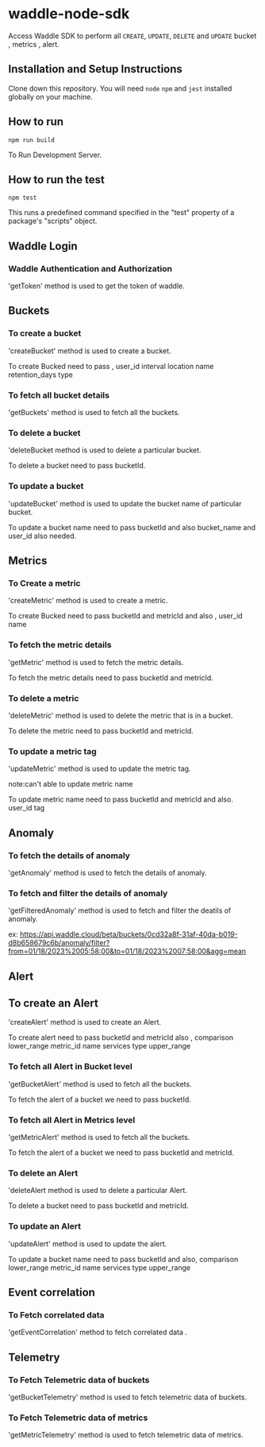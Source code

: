 
# waddle-node-sdk

Access Waddle SDK to perform all `CREATE`, `UPDATE`, `DELETE` and `UPDATE` bucket , metrics , alert.

## Installation and Setup Instructions

Clone down this repository. You will need `node` `npm` and `jest` installed globally on your machine.

## How to run

`npm run build`

To Run Development Server.

## How to run the test

`npm test`  

This runs a predefined command specified in the "test" property of a package's "scripts" object.

## Waddle Login

### Waddle Authentication and Authorization

'getToken' method is used to get the token of waddle.

## Buckets

### To create a bucket 

'createBucket' method is used to create a bucket.

To create Bucked need to pass ,
        user_id
        interval
        location
        name
        retention_days
        type
        
### To fetch all bucket details

'getBuckets' method is used to fetch all the buckets.

### To delete a bucket

'deleteBucket method is used to delete a particular bucket.

To delete a bucket need to pass bucketId.

### To update a bucket

'updateBucket' method is used to update the bucket name of particular bucket.

To update a bucket name need to pass bucketId and also bucket_name and user_id also needed.

## Metrics

### To Create a metric

'createMetric' method is used to create a metric.

To create Bucked need to pass bucketId and metricId and also ,
        user_id
        name

### To fetch the metric details

'getMetric' method is used to fetch the metric details.

To fetch the metric details need to pass bucketId and metricId.

### To delete a metric 

'deleteMetric' method is used to delete the metric that is in a bucket.

To delete the metric  need to pass bucketId and metricId.


### To update a metric tag

'updateMetric' method is used to update the metric tag.

 note:can't able to update metric name

To update metric name need to pass bucketId and metricId and also.
        user_id
        tag

## Anomaly

### To fetch the details of anomaly 

'getAnomaly' method is used to fetch the details of anomaly.

### To fetch and filter the details of anomaly

'getFilteredAnomaly' method is used to fetch and filter the deatils of anomaly.

 ex: https://api.waddle.cloud/beta/buckets/0cd32a8f-31af-40da-b019-d8b658679c6b/anomaly/filter?from=01/18/2023%2005:58:00&to=01/18/2023%2007:58:00&agg=mean

## Alert 

## To create an Alert 

'createAlert' method is used to create an Alert.

To create alert need to pass bucketId and metricId also ,
        comparison
        lower_range
        metric_id
        name
        services
        type
        upper_range
        
### To fetch all Alert in Bucket level

'getBucketAlert' method is used to fetch all the buckets.

To fetch the alert of a bucket we need to pass bucketId.

### To fetch all Alert in Metrics level

'getMetricAlert' method is used to fetch all the buckets.

To fetch the alert of a bucket we need to pass bucketId and metricId.

### To delete an Alert

'deleteAlert method is used to delete a particular Alert.

To delete a bucket need to pass bucketId and metricId.

### To update an Alert

'updateAlert' method is used to update the alert.

To update a bucket name need to pass bucketId and also,
        comparison
        lower_range
        metric_id
        name
        services
        type
        upper_range

## Event correlation

### To Fetch correlated data

'getEventCorrelation' method to fetch correlated data .

## Telemetry

### To Fetch Telemetric data of buckets

'getBucketTelemetry' method is used to fetch telemetric data of buckets.

### To Fetch Telemetric data of metrics

'getMetricTelemetry' method is used to fetch telemetric data of metrics.



